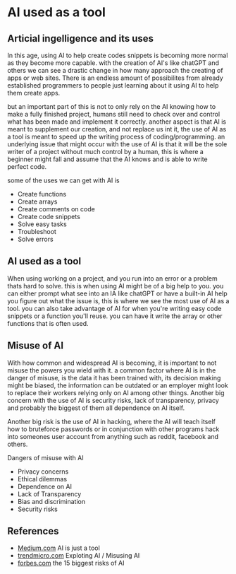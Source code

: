 # AI used as a tool

## Articial ingelligence and its uses

In this age, using AI to help create codes snippets is becoming more normal as they become more capable.
with the creation of AI's like chatGPT and others we can see a drastic change in how many approach the creating of apps or web sites.
There is an endless amount of possibilites from already established programmers to people just learning about it using AI to help them create apps.

but an important part of this is not to only rely on the AI knowing how to make a fully finished project, humans still need to check over and control what has been made and implement it correctly. another aspect is that AI is meant to supplement our creation, and not replace us int it, the use of AI as a tool is meant to speed up the writing process of coding/programming. an underlying issue that might occur with the use of AI is that it will be the sole writer of a project without much control by a human, this is where a beginner might fall and assume that the AI knows and is able to write perfect code.

some of the uses we can get with AI is

 - Create functions
 - Create arrays
 - Create comments on code
 - Create code snippets
 - Solve easy tasks
 - Troubleshoot
 - Solve errors

## AI used as a tool

When using working on a project, and you run into an error or a problem thats hard to solve. this is when using AI might be of a big help to you. you can either prompt what see into an IA like chatGPT or have a built-in AI help you figure out what the issue is, this is where we see the most use of AI as a tool. you can also take advantage of AI for when you're writing easy code snippets or a function you'll reuse. you can have it write the array or other functions that is often used.

## Misuse of AI

With how common and widespread AI is becoming, it is important to not misuse the powers you wield with it. a common factor where AI is in the danger of misuse, is the data it has been trained with, its decision making might be biased, the information can be outdated or an employer might look to replace their workers relying only on AI among other things.
Another big concern with the use of AI is security risks, lack of transparency, privacy and probably the biggest of them all dependence on AI itself.

Another big risk is the use of AI in hacking, where the AI will teach itself how to bruteforce passwords or in conjunction with other programs hack into someones user account from anything such as reddit, facebook and others. 

Dangers of misuse with AI

 - Privacy concerns
 - Ethical dilemmas
 - Dependence on AI
 - Lack of Transparency
 - Bias and discrimination
 - Security risks


## References

- [Medium.com](https://medium.com/towards-data-science/artificial-intelligence-is-just-a-tool-aab880f1bbdd) AI is just a tool
- [trendmicro.com](https://www.trendmicro.com/vinfo/us/security/news/cybercrime-and-digital-threats/exploiting-ai-how-cybercriminals-misuse-abuse-ai-and-ml) Exploting AI / Misusing AI
- [forbes.com](https://www.forbes.com/sites/bernardmarr/2023/06/02/the-15-biggest-risks-of-artificial-intelligence/) the 15 biggest risks of AI
